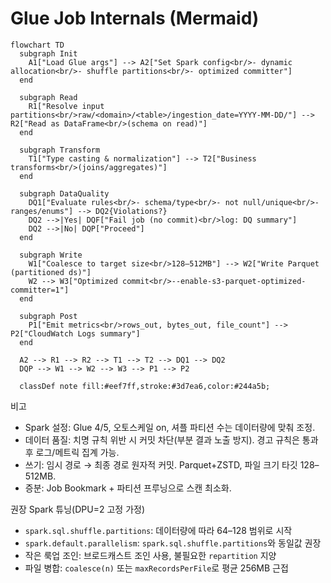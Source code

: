 # Glue Job Internals (Mermaid)

```mermaid
flowchart TD
  subgraph Init
    A1["Load Glue args"] --> A2["Set Spark config<br/>- dynamic allocation<br/>- shuffle partitions<br/>- optimized committer"]
  end

  subgraph Read
    R1["Resolve input partitions<br/>raw/<domain>/<table>/ingestion_date=YYYY-MM-DD/"] --> R2["Read as DataFrame<br/>(schema on read)"]
  end

  subgraph Transform
    T1["Type casting & normalization"] --> T2["Business transforms<br/>(joins/aggregates)"]
  end

  subgraph DataQuality
    DQ1["Evaluate rules<br/>- schema/type<br/>- not null/unique<br/>- ranges/enums"] --> DQ2{Violations?}
    DQ2 -->|Yes| DQF["Fail job (no commit)<br/>log: DQ summary"]
    DQ2 -->|No| DQP["Proceed"]
  end

  subgraph Write
    W1["Coalesce to target size<br/>128–512MB"] --> W2["Write Parquet (partitioned ds)"]
    W2 --> W3["Optimized commit<br/>--enable-s3-parquet-optimized-committer=1"]
  end

  subgraph Post
    P1["Emit metrics<br/>rows_out, bytes_out, file_count"] --> P2["CloudWatch Logs summary"]
  end

  A2 --> R1 --> R2 --> T1 --> T2 --> DQ1 --> DQ2
  DQP --> W1 --> W2 --> W3 --> P1 --> P2

  classDef note fill:#eef7ff,stroke:#3d7ea6,color:#244a5b;
```

비고

- Spark 설정: Glue 4/5, 오토스케일 on, 셔플 파티션 수는 데이터량에 맞춰 조정.
- 데이터 품질: 치명 규칙 위반 시 커밋 차단(부분 결과 노출 방지). 경고 규칙은 통과 후 로그/메트릭 집계 가능.
- 쓰기: 임시 경로 → 최종 경로 원자적 커밋. Parquet+ZSTD, 파일 크기 타깃 128–512MB.
- 증분: Job Bookmark + 파티션 프루닝으로 스캔 최소화.

권장 Spark 튜닝(DPU=2 고정 가정)

- `spark.sql.shuffle.partitions`: 데이터량에 따라 64–128 범위로 시작
- `spark.default.parallelism`: `spark.sql.shuffle.partitions`와 동일값 권장
- 작은 룩업 조인: 브로드캐스트 조인 사용, 불필요한 `repartition` 지양
- 파일 병합: `coalesce(n)` 또는 `maxRecordsPerFile`로 평균 256MB 근접
